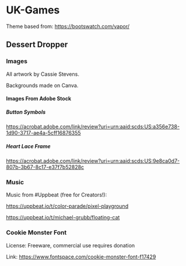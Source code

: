 # UK-Games

Theme based from:
https://bootswatch.com/vapor/

## Dessert Dropper
### Images
All artwork by Cassie Stevens.

Backgrounds made on Canva.

#### Images From Adobe Stock
##### Button Symbols
https://acrobat.adobe.com/link/review?uri=urn:aaid:scds:US:a356e738-1d90-3717-ae4a-5cff16876355
##### Heart Lace Frame
https://acrobat.adobe.com/link/review?uri=urn:aaid:scds:US:9e8ca0d7-807b-3b67-8c17-e37f7b52828c

### Music
Music from #Uppbeat (free for Creators!):

https://uppbeat.io/t/color-parade/pixel-playground

https://uppbeat.io/t/michael-grubb/floating-cat

### Cookie Monster Font
License: Freeware, commercial use requires donation

Link: https://www.fontspace.com/cookie-monster-font-f17429


